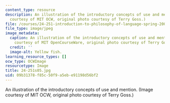 ```yaml
---
content_type: resource
description: An illustration of the introductory concepts of use and mention. (Image
  courtesy of MIT OCW, original photo courtesy of Terry Goss.)
file: /courses/24-251-introduction-to-philosophy-of-language-spring-2005/09b31378f85c50f9a5ebe91198d56bf2_24-251s05.jpg
file_type: image/jpeg
image_metadata:
  caption: An illustration of the introductory concepts of use and mention. (Image
    courtesy of MIT OpenCourseWare, original photo courtesy of Terry Goss.)
  credit: ''
  image-alt: Yellow fish.
learning_resource_types: []
ocw_type: OCWImage
resourcetype: Image
title: 24-251s05.jpg
uid: 09b31378-f85c-50f9-a5eb-e91198d56bf2
---
```

An illustration of the introductory concepts of use and mention. (Image courtesy of MIT OCW, original photo courtesy of Terry Goss.)

